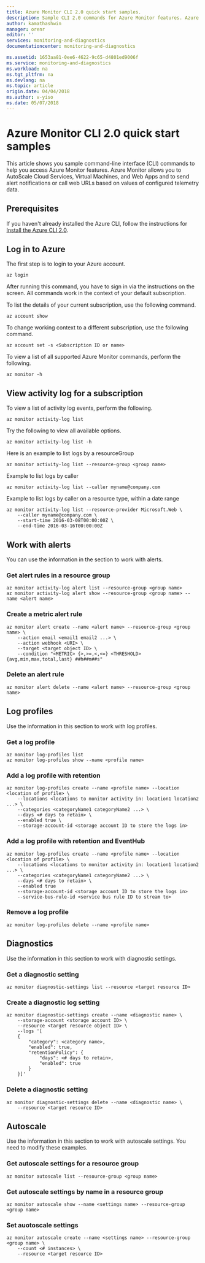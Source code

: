 ```yaml
---
title: Azure Monitor CLI 2.0 quick start samples.
description: Sample CLI 2.0 commands for Azure Monitor features. Azure Monitor is a Microsoft Azure service which allows you to send alert notifications, call web URLs based on values of configured telemetry data, and autoScale Cloud Services, Virtual Machines, and Web Apps.
author: kamathashwin
manager: orenr
editor: ''
services: monitoring-and-diagnostics
documentationcenter: monitoring-and-diagnostics

ms.assetid: 1653aa81-0ee6-4622-9c65-d4801ed9006f
ms.service: monitoring-and-diagnostics
ms.workload: na
ms.tgt_pltfrm: na
ms.devlang: na
ms.topic: article
origin.date: 04/04/2018
ms.author: v-yiso
ms.date: 05/07/2018
---
```

# Azure Monitor CLI 2.0 quick start samples
This article shows you sample command-line interface (CLI) commands to help you access Azure Monitor features. Azure Monitor allows you to AutoScale Cloud Services, Virtual Machines, and Web Apps and to send alert notifications or call web URLs based on values of configured telemetry data.

## Prerequisites

If you haven't already installed the Azure CLI, follow the instructions for [Install the Azure CLI 2.0](/cli/install-azure-cli). 

## Log in to Azure
The first step is to login to your Azure account.

```azurecli
az login
```

After running this command, you have to sign in via the instructions on the screen. All commands work in the context of your default subscription.

To list the details of your current subscription, use the following command.

```azurecli
az account show
```

To change working context to a different subscription, use the following command.

```azurecli
az account set -s <Subscription ID or name>
```

To view a list of all supported Azure Monitor commands, perform the following.

```azurecli
az monitor -h
```

## View activity log for a subscription

To view a list of activity log events, perform the following.

```azurecli
az monitor activity-log list
```

Try the following to view all available options.

```azurecli
az monitor activity-log list -h
```

Here is an example to list logs by a resourceGroup

```azurecli
az monitor activity-log list --resource-group <group name>
```

Example to list logs by caller

```azurecli
az monitor activity-log list --caller myname@company.com
```

Example to list logs by caller on a resource type, within a date range

```azurecli
az monitor activity-log list --resource-provider Microsoft.Web \
    --caller myname@company.com \
    --start-time 2016-03-08T00:00:00Z \
    --end-time 2016-03-16T00:00:00Z
```

## Work with alerts

You can use the information in the section to work with alerts.

### Get alert rules in a resource group

```azurecli
az monitor activity-log alert list --resource-group <group name>
az monitor activity-log alert show --resource-group <group name> --name <alert name>
```

### Create a metric alert rule

```azurecli
az monitor alert create --name <alert name> --resource-group <group name> \
    --action email <email1 email2 ...> \
    --action webhook <URI> \
    --target <target object ID> \
    --condition "<METRIC> {>,>=,<,<=} <THRESHOLD> {avg,min,max,total,last} ##h##m##s"
```

### Delete an alert rule

```azurecli
az monitor alert delete --name <alert name> --resource-group <group name>
```

## Log profiles

Use the information in this section to work with log profiles.

### Get a log profile

```azurecli
az monitor log-profiles list
az monitor log-profiles show --name <profile name>
```

### Add a log profile with retention

```azurecli
az monitor log-profiles create --name <profile name> --location <location of profile> \
    --locations <locations to monitor activity in: location1 location2 ...> \
    --categories <categoryName1 categoryName2 ...> \
    --days <# days to retain> \
    --enabled true \
    --storage-account-id <storage account ID to store the logs in>
```

### Add a log profile with retention and EventHub

```azurecli
az monitor log-profiles create --name <profile name> --location <location of profile> \
    --locations <locations to monitor activity in: location1 location2 ...> \
    --categories <categoryName1 categoryName2 ...> \
    --days <# days to retain> \
    --enabled true
    --storage-account-id <storage account ID to store the logs in>
    --service-bus-rule-id <service bus rule ID to stream to>
```

### Remove a log profile

```azurecli
az monitor log-profiles delete --name <profile name>
```

## Diagnostics
Use the information in this section to work with diagnostic settings.

### Get a diagnostic setting

```azurecli
az monitor diagnostic-settings list --resource <target resource ID>
```

### Create a diagnostic log setting 

```azurecli
az monitor diagnostic-settings create --name <diagnostic name> \
    --storage-account <storage account ID> \
    --resource <target resource object ID> \
    --logs '[
    {
        "category": <category name>,
        "enabled": true,
        "retentionPolicy": {
            "days": <# days to retain>,
            "enabled": true
        }
    }]'
```

### Delete a diagnostic setting

```azurecli
az monitor diagnostic-settings delete --name <diagnostic name> \
    --resource <target resource ID>
```

## Autoscale

Use the information in this section to work with autoscale settings. You need to modify these examples.

### Get autoscale settings for a resource group

```azurecli
az monitor autoscale list --resource-group <group name>
```

### Get autoscale settings by name in a resource group

```azurecli
az monitor autoscale show --name <settings name> --resource-group <group name>
```

### Set auotoscale settings

```azurecli
az monitor autoscale create --name <settings name> --resource-group <group name> \
    --count <# instances> \
    --resource <target resource ID>
```
